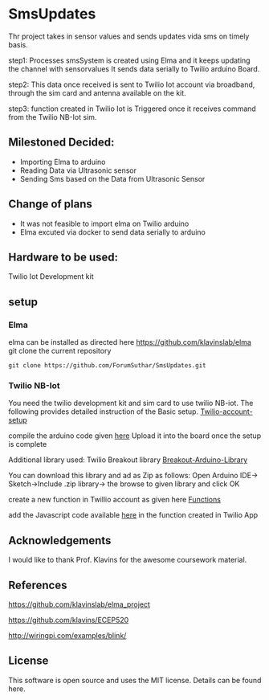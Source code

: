 # SmsUpdates

Thr project takes in sensor values and sends updates vida sms on timely basis.

step1:
Processes smsSystem is created using Elma and it keeps updating the channel with sensorvalues
It sends data serially to Twilio arduino Board.

step2:
This data once received is sent to Twilio Iot account via broadband, through the sim card and antenna available on the kit.

step3:
function created in Twilio Iot is Triggered once it receives command from the Twilio NB-Iot sim.

## Milestoned Decided:

* Importing Elma to arduino
* Reading Data via Ultrasonic sensor
* Sending Sms based on the Data from Ultrasonic Sensor

## Change of plans

* It was not feasible to import elma on Twilio arduino
* Elma excuted via docker to send data serially to arduino

## Hardware to be used:
Twilio Iot Development kit

## setup

### Elma

elma can be installed as directed here https://github.com/klavinslab/elma
git clone the current repository


```
git clone https://github.com/ForumSuthar/SmsUpdates.git
```


### Twilio NB-Iot


You need the twilio development kit and sim card to use twilio NB-iot.
The following provides detailed instruction of the Basic setup.
[Twilio-account-setup](https://www.twilio.com/docs/wireless/tutorials/apn-configuration)


compile the arduino code given [here](https://github.com/ForumSuthar/SmsUpdates/tree/master/arduino)
Upload it into the board once the setup is complete


Additional library used: Twilio Breakout library
[Breakout-Arduino-Library](https://github.com/twilio/Breakout_Arduino_Library)


You can download this library and ad as Zip as follows:
Open Arduino IDE-> Sketch->Include .zip library-> the browse to given library and click OK

create a new function in Twillio account as given here [Functions](https://www.twilio.com/docs/runtime/functions)

add the Javascript code available [here](https://github.com/ForumSuthar/SmsUpdates/tree/master/Twilio) in the function created in Twilio App


## Acknowledgements
I would like to thank Prof. Klavins for the awesome coursework material.

## References
https://github.com/klavinslab/elma_project

https://github.com/klavins/ECEP520

http://wiringpi.com/examples/blink/

## License
This software is open source and uses the MIT license. Details can be found here.





